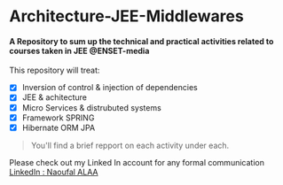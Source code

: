# Architecture-JEE-Middlewares
#### A Repository to sum up the technical and practical activities related to courses taken in JEE @ENSET-media
This repository will treat: 
- [x] Inversion of control & injection of dependencies
- [x] JEE & achitecture
- [x] Micro Services & distrubuted systems
- [x] Framework SPRING 
- [x] Hibernate ORM JPA

> You'll find a brief repport on each activity under each.

Please check out my Linked In account for any formal communication [LinkedIn : Naoufal ALAA](https://linkedin.com/in/naoufal-alaa)
